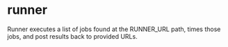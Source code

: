 # runner

Runner executes a list of jobs found at the RUNNER_URL path, times those jobs, and post results back to provided URLs.
